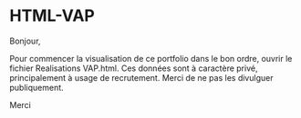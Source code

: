 # HTML-VAP
 Bonjour,

 Pour commencer la visualisation de ce portfolio dans le bon ordre, ouvrir le fichier Realisations VAP.html.
 Ces données sont à caractère privé, principalement à usage de recrutement. Merci de ne pas les divulguer publiquement. 
 
Merci
